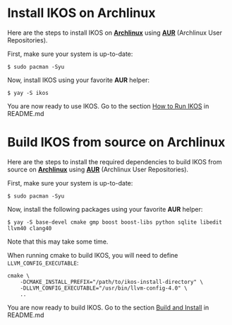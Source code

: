 Install IKOS on Archlinux
=========================

Here are the steps to install IKOS on **[Archlinux](https://www.archlinux.org/)** using **[AUR](https://aur.archlinux.org/)** (Archlinux User Repositories).

First, make sure your system is up-to-date:

```
$ sudo pacman -Syu
```

Now, install IKOS using your favorite **AUR** helper:

```
$ yay -S ikos
```

You are now ready to use IKOS. Go to the section [How to Run IKOS](../README.md#how-to-run-ikos) in README.md

Build IKOS from source on Archlinux
===================================

Here are the steps to install the required dependencies to build IKOS from source on **[Archlinux](https://www.archlinux.org/)** using **[AUR](https://aur.archlinux.org/)** (Archlinux User Repositories).

First, make sure your system is up-to-date:

```
$ sudo pacman -Syu
```

Now, install the following packages using your favorite **AUR** helper:

```
$ yay -S base-devel cmake gmp boost boost-libs python sqlite libedit llvm40 clang40
```

Note that this may take some time.

When running cmake to build IKOS, you will need to define `LLVM_CONFIG_EXECUTABLE`:

```
cmake \
    -DCMAKE_INSTALL_PREFIX="/path/to/ikos-install-directory" \
    -DLLVM_CONFIG_EXECUTABLE="/usr/bin/llvm-config-4.0" \
    ..
```

You are now ready to build IKOS. Go to the section [Build and Install](../README.md#build-and-install) in README.md

